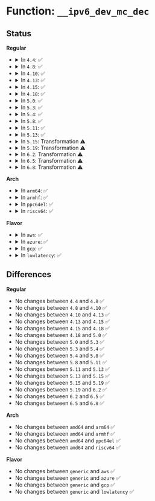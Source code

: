 # Function: <code>__ipv6_dev_mc_dec</code>

## Status
<b>Regular</b>
<ul>
<li>
<details>
<summary>In <code>4.4</code>: ✅</summary>

```c
int __ipv6_dev_mc_dec(struct inet6_dev *idev, const struct in6_addr *addr);
```

**Collision:** Unique Global

**Inline:** No

**Transformation:** False

**Instances:**

```
In net/ipv6/mcast.c (ffffffff817ec140)
Location: net/ipv6/mcast.c:909
Inline: False
Direct callers:
  - net/ipv6/mcast.c:ipv6_sock_mc_drop
  - net/ipv6/mcast.c:ipv6_sock_mc_close
  - net/ipv6/mcast.c:ipv6_dev_mc_dec
  - net/ipv6/mcast.c:ipv6_mc_destroy_dev
  - net/ipv6/mcast.c:ipv6_mc_destroy_dev
```
**Symbols:**

```
ffffffff817ec140-ffffffff817ec254: __ipv6_dev_mc_dec (STB_GLOBAL)
```
</details>
</li>
<li>
<details>
<summary>In <code>4.8</code>: ✅</summary>

```c
int __ipv6_dev_mc_dec(struct inet6_dev *idev, const struct in6_addr *addr);
```

**Collision:** Unique Global

**Inline:** No

**Transformation:** False

**Instances:**

```
In net/ipv6/mcast.c (ffffffff8185a9a0)
Location: net/ipv6/mcast.c:909
Inline: False
Direct callers:
  - net/ipv6/mcast.c:ipv6_mc_destroy_dev
  - net/ipv6/mcast.c:ipv6_mc_destroy_dev
  - net/ipv6/mcast.c:ipv6_dev_mc_dec
  - net/ipv6/mcast.c:ipv6_sock_mc_close
  - net/ipv6/mcast.c:ipv6_sock_mc_drop
```
**Symbols:**

```
ffffffff8185a9a0-ffffffff8185aab4: __ipv6_dev_mc_dec (STB_GLOBAL)
```
</details>
</li>
<li>
<details>
<summary>In <code>4.10</code>: ✅</summary>

```c
int __ipv6_dev_mc_dec(struct inet6_dev *idev, const struct in6_addr *addr);
```

**Collision:** Unique Global

**Inline:** No

**Transformation:** False

**Instances:**

```
In net/ipv6/mcast.c (ffffffff8188c840)
Location: net/ipv6/mcast.c:922
Inline: False
Direct callers:
  - net/ipv6/mcast.c:ipv6_mc_destroy_dev
  - net/ipv6/mcast.c:ipv6_mc_destroy_dev
  - net/ipv6/mcast.c:ipv6_dev_mc_dec
  - net/ipv6/mcast.c:__ipv6_sock_mc_close
  - net/ipv6/mcast.c:ipv6_sock_mc_drop
```
**Symbols:**

```
ffffffff8188c840-ffffffff8188c95c: __ipv6_dev_mc_dec (STB_GLOBAL)
```
</details>
</li>
<li>
<details>
<summary>In <code>4.13</code>: ✅</summary>

```c
int __ipv6_dev_mc_dec(struct inet6_dev *idev, const struct in6_addr *addr);
```

**Collision:** Unique Global

**Inline:** No

**Transformation:** False

**Instances:**

```
In net/ipv6/mcast.c (ffffffff818b2f00)
Location: net/ipv6/mcast.c:922
Inline: False
Direct callers:
  - net/ipv6/mcast.c:ipv6_mc_destroy_dev
  - net/ipv6/mcast.c:ipv6_mc_destroy_dev
  - net/ipv6/mcast.c:ipv6_dev_mc_dec
  - net/ipv6/mcast.c:__ipv6_sock_mc_close
  - net/ipv6/mcast.c:ipv6_sock_mc_drop
```
**Symbols:**

```
ffffffff818b2f00-ffffffff818b301e: __ipv6_dev_mc_dec (STB_GLOBAL)
```
</details>
</li>
<li>
<details>
<summary>In <code>4.15</code>: ✅</summary>

```c
int __ipv6_dev_mc_dec(struct inet6_dev *idev, const struct in6_addr *addr);
```

**Collision:** Unique Global

**Inline:** No

**Transformation:** False

**Instances:**

```
In net/ipv6/mcast.c (ffffffff81935c80)
Location: net/ipv6/mcast.c:922
Inline: False
Direct callers:
  - net/ipv6/mcast.c:ipv6_mc_destroy_dev
  - net/ipv6/mcast.c:ipv6_mc_destroy_dev
  - net/ipv6/mcast.c:ipv6_dev_mc_dec
  - net/ipv6/mcast.c:__ipv6_sock_mc_close
  - net/ipv6/mcast.c:ipv6_sock_mc_drop
```
**Symbols:**

```
ffffffff81935c80-ffffffff81935d9e: __ipv6_dev_mc_dec (STB_GLOBAL)
```
</details>
</li>
<li>
<details>
<summary>In <code>4.18</code>: ✅</summary>

```c
int __ipv6_dev_mc_dec(struct inet6_dev *idev, const struct in6_addr *addr);
```

**Collision:** Unique Global

**Inline:** No

**Transformation:** False

**Instances:**

```
In net/ipv6/mcast.c (ffffffff8198e9a0)
Location: net/ipv6/mcast.c:947
Inline: False
Direct callers:
  - net/ipv6/mcast.c:ipv6_mc_destroy_dev
  - net/ipv6/mcast.c:ipv6_mc_destroy_dev
  - net/ipv6/mcast.c:ipv6_dev_mc_dec
  - net/ipv6/mcast.c:__ipv6_sock_mc_close
  - net/ipv6/mcast.c:ipv6_sock_mc_drop
```
**Symbols:**

```
ffffffff8198e9a0-ffffffff8198eacd: __ipv6_dev_mc_dec (STB_GLOBAL)
```
</details>
</li>
<li>
<details>
<summary>In <code>5.0</code>: ✅</summary>

```c
int __ipv6_dev_mc_dec(struct inet6_dev *idev, const struct in6_addr *addr);
```

**Collision:** Unique Global

**Inline:** No

**Transformation:** False

**Instances:**

```
In net/ipv6/mcast.c (ffffffff819c5260)
Location: net/ipv6/mcast.c:947
Inline: False
Direct callers:
  - net/ipv6/mcast.c:ipv6_mc_destroy_dev
  - net/ipv6/mcast.c:ipv6_mc_destroy_dev
  - net/ipv6/mcast.c:ipv6_dev_mc_dec
  - net/ipv6/mcast.c:__ipv6_sock_mc_close
  - net/ipv6/mcast.c:ipv6_sock_mc_drop
```
**Symbols:**

```
ffffffff819c5260-ffffffff819c538d: __ipv6_dev_mc_dec (STB_GLOBAL)
```
</details>
</li>
<li>
<details>
<summary>In <code>5.3</code>: ✅</summary>

```c
int __ipv6_dev_mc_dec(struct inet6_dev *idev, const struct in6_addr *addr);
```

**Collision:** Unique Global

**Inline:** No

**Transformation:** False

**Instances:**

```
In net/ipv6/mcast.c (ffffffff81a340b0)
Location: net/ipv6/mcast.c:945
Inline: False
Direct callers:
  - net/ipv6/mcast.c:ipv6_mc_destroy_dev
  - net/ipv6/mcast.c:ipv6_mc_destroy_dev
  - net/ipv6/mcast.c:ipv6_dev_mc_dec
  - net/ipv6/mcast.c:__ipv6_sock_mc_close
  - net/ipv6/mcast.c:ipv6_sock_mc_drop
```
**Symbols:**

```
ffffffff81a340b0-ffffffff81a341c8: __ipv6_dev_mc_dec (STB_GLOBAL)
```
</details>
</li>
<li>
<details>
<summary>In <code>5.4</code>: ✅</summary>

```c
int __ipv6_dev_mc_dec(struct inet6_dev *idev, const struct in6_addr *addr);
```

**Collision:** Unique Global

**Inline:** No

**Transformation:** False

**Instances:**

```
In net/ipv6/mcast.c (ffffffff81a6ac00)
Location: net/ipv6/mcast.c:945
Inline: False
Direct callers:
  - net/ipv6/mcast.c:ipv6_mc_destroy_dev
  - net/ipv6/mcast.c:ipv6_mc_destroy_dev
  - net/ipv6/mcast.c:ipv6_dev_mc_dec
  - net/ipv6/mcast.c:__ipv6_sock_mc_close
  - net/ipv6/mcast.c:ipv6_sock_mc_drop
```
**Symbols:**

```
ffffffff81a6ac00-ffffffff81a6ad18: __ipv6_dev_mc_dec (STB_GLOBAL)
```
</details>
</li>
<li>
<details>
<summary>In <code>5.8</code>: ✅</summary>

```c
int __ipv6_dev_mc_dec(struct inet6_dev *idev, const struct in6_addr *addr);
```

**Collision:** Unique Global

**Inline:** No

**Transformation:** False

**Instances:**

```
In net/ipv6/mcast.c (ffffffff81b63ad0)
Location: net/ipv6/mcast.c:942
Inline: False
Direct callers:
  - net/ipv6/mcast.c:ipv6_mc_destroy_dev
  - net/ipv6/mcast.c:ipv6_mc_destroy_dev
  - net/ipv6/mcast.c:ipv6_dev_mc_dec
  - net/ipv6/mcast.c:__ipv6_sock_mc_close
  - net/ipv6/mcast.c:ipv6_sock_mc_drop
```
**Symbols:**

```
ffffffff81b63ad0-ffffffff81b63c4c: __ipv6_dev_mc_dec (STB_GLOBAL)
```
</details>
</li>
<li>
<details>
<summary>In <code>5.11</code>: ✅</summary>

```c
int __ipv6_dev_mc_dec(struct inet6_dev *idev, const struct in6_addr *addr);
```

**Collision:** Unique Global

**Inline:** No

**Transformation:** False

**Instances:**

```
In net/ipv6/mcast.c (ffffffff81b722a0)
Location: net/ipv6/mcast.c:942
Inline: False
Direct callers:
  - net/ipv6/mcast.c:ipv6_mc_destroy_dev
  - net/ipv6/mcast.c:ipv6_mc_destroy_dev
  - net/ipv6/mcast.c:ipv6_dev_mc_dec
  - net/ipv6/mcast.c:__ipv6_sock_mc_close
  - net/ipv6/mcast.c:ipv6_sock_mc_drop
```
**Symbols:**

```
ffffffff81b722a0-ffffffff81b7241c: __ipv6_dev_mc_dec (STB_GLOBAL)
```
</details>
</li>
<li>
<details>
<summary>In <code>5.13</code>: ✅</summary>

```c
int __ipv6_dev_mc_dec(struct inet6_dev *idev, const struct in6_addr *addr);
```

**Collision:** Unique Global

**Inline:** No

**Transformation:** False

**Instances:**

```
In net/ipv6/mcast.c (ffffffff81b60f80)
Location: net/ipv6/mcast.c:959
Inline: False
Direct callers:
  - net/ipv6/addrconf.c:__ipv6_ifa_notify
  - net/ipv6/mcast.c:ipv6_mc_destroy_dev
  - net/ipv6/mcast.c:ipv6_mc_destroy_dev
  - net/ipv6/mcast.c:ipv6_dev_mc_dec
  - net/ipv6/mcast.c:__ipv6_sock_mc_close
  - net/ipv6/mcast.c:ipv6_sock_mc_drop
```
**Symbols:**

```
ffffffff81b60f80-ffffffff81b61116: __ipv6_dev_mc_dec (STB_GLOBAL)
```
</details>
</li>
<li>
<details>
<summary>In <code>5.15</code>: Transformation ⚠️</summary>

```c
int __ipv6_dev_mc_dec(struct inet6_dev *idev, const struct in6_addr *addr);
```

**Collision:** Unique Global

**Inline:** No

**Transformation:** True

**Instances:**

```
In net/ipv6/mcast.c (0)
Location: net/ipv6/mcast.c:964
Inline: False
Direct callers:
  - net/ipv6/addrconf.c:__ipv6_ifa_notify
  - net/ipv6/mcast.c:ipv6_mc_destroy_dev
  - net/ipv6/mcast.c:ipv6_mc_destroy_dev
  - net/ipv6/mcast.c:ipv6_dev_mc_dec
  - net/ipv6/mcast.c:__ipv6_sock_mc_close
  - net/ipv6/mcast.c:ipv6_sock_mc_drop
```
**Symbols:**

```
ffffffff81d40ab6-ffffffff81d40acb: __ipv6_dev_mc_dec.cold (STB_LOCAL)
ffffffff81c28970-ffffffff81c28b15: __ipv6_dev_mc_dec (STB_GLOBAL)
```
</details>
</li>
<li>
<details>
<summary>In <code>5.19</code>: Transformation ⚠️</summary>

```c
int __ipv6_dev_mc_dec(struct inet6_dev *idev, const struct in6_addr *addr);
```

**Collision:** Unique Global

**Inline:** No

**Transformation:** True

**Instances:**

```
In net/ipv6/mcast.c (0)
Location: net/ipv6/mcast.c:964
Inline: False
Direct callers:
  - net/ipv6/addrconf.c:__ipv6_ifa_notify
  - net/ipv6/mcast.c:ipv6_mc_destroy_dev
  - net/ipv6/mcast.c:ipv6_mc_destroy_dev
  - net/ipv6/mcast.c:ipv6_dev_mc_dec
  - net/ipv6/mcast.c:__ipv6_sock_mc_close
  - net/ipv6/mcast.c:ipv6_sock_mc_drop
```
**Symbols:**

```
ffffffff81f0d4a0-ffffffff81f0d4b5: __ipv6_dev_mc_dec.cold (STB_LOCAL)
ffffffff81dc5d20-ffffffff81dc5eaa: __ipv6_dev_mc_dec (STB_GLOBAL)
```
</details>
</li>
<li>
<details>
<summary>In <code>6.2</code>: Transformation ⚠️</summary>

```c
int __ipv6_dev_mc_dec(struct inet6_dev *idev, const struct in6_addr *addr);
```

**Collision:** Unique Global

**Inline:** No

**Transformation:** True

**Instances:**

```
In net/ipv6/mcast.c (0)
Location: net/ipv6/mcast.c:964
Inline: False
Direct callers:
  - net/ipv6/addrconf.c:__ipv6_ifa_notify
  - net/ipv6/mcast.c:ipv6_mc_destroy_dev
  - net/ipv6/mcast.c:ipv6_mc_destroy_dev
  - net/ipv6/mcast.c:ipv6_dev_mc_dec
  - net/ipv6/mcast.c:__ipv6_sock_mc_close
  - net/ipv6/mcast.c:ipv6_sock_mc_drop
```
**Symbols:**

```
ffffffff820b48ce-ffffffff820b48e3: __ipv6_dev_mc_dec.cold (STB_LOCAL)
ffffffff81f96910-ffffffff81f96a9a: __ipv6_dev_mc_dec (STB_GLOBAL)
```
</details>
</li>
<li>
<details>
<summary>In <code>6.5</code>: Transformation ⚠️</summary>

```c
int __ipv6_dev_mc_dec(struct inet6_dev *idev, const struct in6_addr *addr);
```

**Collision:** Unique Global

**Inline:** No

**Transformation:** True

**Instances:**

```
In net/ipv6/mcast.c (0)
Location: net/ipv6/mcast.c:964
Inline: False
Direct callers:
  - net/ipv6/addrconf.c:__ipv6_ifa_notify
  - net/ipv6/mcast.c:ipv6_mc_destroy_dev
  - net/ipv6/mcast.c:ipv6_mc_destroy_dev
  - net/ipv6/mcast.c:ipv6_dev_mc_dec
  - net/ipv6/mcast.c:__ipv6_sock_mc_close
  - net/ipv6/mcast.c:ipv6_sock_mc_drop
```
**Symbols:**

```
ffffffff82135910-ffffffff82135925: __ipv6_dev_mc_dec.cold (STB_LOCAL)
ffffffff81ff72f0-ffffffff81ff7470: __ipv6_dev_mc_dec (STB_GLOBAL)
```
</details>
</li>
<li>
<details>
<summary>In <code>6.8</code>: Transformation ⚠️</summary>

```c
int __ipv6_dev_mc_dec(struct inet6_dev *idev, const struct in6_addr *addr);
```

**Collision:** Unique Global

**Inline:** No

**Transformation:** True

**Instances:**

```
In net/ipv6/mcast.c (0)
Location: net/ipv6/mcast.c:964
Inline: False
Direct callers:
  - net/ipv6/addrconf.c:__ipv6_ifa_notify
  - net/ipv6/mcast.c:ipv6_mc_destroy_dev
  - net/ipv6/mcast.c:ipv6_mc_destroy_dev
  - net/ipv6/mcast.c:ipv6_dev_mc_dec
  - net/ipv6/mcast.c:__ipv6_sock_mc_close
  - net/ipv6/mcast.c:ipv6_sock_mc_drop
```
**Symbols:**

```
ffffffff8221741d-ffffffff82217432: __ipv6_dev_mc_dec.cold (STB_LOCAL)
ffffffff820c4f40-ffffffff820c50c0: __ipv6_dev_mc_dec (STB_GLOBAL)
```
</details>
</li>
</ul>
<b>Arch</b>
<ul>
<li>
<details>
<summary>In <code>arm64</code>: ✅</summary>

```c
int __ipv6_dev_mc_dec(struct inet6_dev *idev, const struct in6_addr *addr);
```

**Collision:** Unique Global

**Inline:** No

**Transformation:** False

**Instances:**

```
In net/ipv6/mcast.c (ffff800010d32348)
Location: net/ipv6/mcast.c:945
Inline: False
Direct callers:
  - net/ipv6/mcast.c:ipv6_mc_destroy_dev
  - net/ipv6/mcast.c:ipv6_mc_destroy_dev
  - net/ipv6/mcast.c:ipv6_dev_mc_dec
  - net/ipv6/mcast.c:__ipv6_sock_mc_close
  - net/ipv6/mcast.c:ipv6_sock_mc_drop
```
**Symbols:**

```
ffff800010d32348-ffff800010d324f4: __ipv6_dev_mc_dec (STB_GLOBAL)
```
</details>
</li>
<li>
<details>
<summary>In <code>armhf</code>: ✅</summary>

```c
int __ipv6_dev_mc_dec(struct inet6_dev *idev, const struct in6_addr *addr);
```

**Collision:** Unique Global

**Inline:** No

**Transformation:** False

**Instances:**

```
In net/ipv6/mcast.c (c0e3516c)
Location: net/ipv6/mcast.c:945
Inline: False
Direct callers:
  - net/ipv6/mcast.c:ipv6_mc_destroy_dev
  - net/ipv6/mcast.c:ipv6_mc_destroy_dev
  - net/ipv6/mcast.c:ipv6_dev_mc_dec
  - net/ipv6/mcast.c:__ipv6_sock_mc_close
  - net/ipv6/mcast.c:ipv6_sock_mc_drop
```
**Symbols:**

```
c0e3516c-c0e352b8: __ipv6_dev_mc_dec (STB_GLOBAL)
```
</details>
</li>
<li>
<details>
<summary>In <code>ppc64el</code>: ✅</summary>

```c
int __ipv6_dev_mc_dec(struct inet6_dev *idev, const struct in6_addr *addr);
```

**Collision:** Unique Global

**Inline:** No

**Transformation:** False

**Instances:**

```
In net/ipv6/mcast.c (c000000000e645f0)
Location: net/ipv6/mcast.c:945
Inline: False
Direct callers:
  - net/ipv6/mcast.c:ipv6_mc_destroy_dev
  - net/ipv6/mcast.c:ipv6_mc_destroy_dev
  - net/ipv6/mcast.c:ipv6_dev_mc_dec
  - net/ipv6/mcast.c:__ipv6_sock_mc_close
  - net/ipv6/mcast.c:ipv6_sock_mc_drop
```
**Symbols:**

```
c000000000e645f0-c000000000e64790: __ipv6_dev_mc_dec (STB_GLOBAL)
```
</details>
</li>
<li>
<details>
<summary>In <code>riscv64</code>: ✅</summary>

```c
int __ipv6_dev_mc_dec(struct inet6_dev *idev, const struct in6_addr *addr);
```

**Collision:** Unique Global

**Inline:** No

**Transformation:** False

**Instances:**

```
In net/ipv6/mcast.c (ffffffe000870a3c)
Location: net/ipv6/mcast.c:945
Inline: False
Direct callers:
  - net/ipv6/mcast.c:ipv6_mc_destroy_dev
  - net/ipv6/mcast.c:ipv6_mc_destroy_dev
  - net/ipv6/mcast.c:ipv6_dev_mc_dec
  - net/ipv6/mcast.c:__ipv6_sock_mc_close
  - net/ipv6/mcast.c:ipv6_sock_mc_drop
```
**Symbols:**

```
ffffffe000870a3c-ffffffe000870b66: __ipv6_dev_mc_dec (STB_GLOBAL)
```
</details>
</li>
</ul>
<b>Flavor</b>
<ul>
<li>
<details>
<summary>In <code>aws</code>: ✅</summary>

```c
int __ipv6_dev_mc_dec(struct inet6_dev *idev, const struct in6_addr *addr);
```

**Collision:** Unique Global

**Inline:** No

**Transformation:** False

**Instances:**

```
In net/ipv6/mcast.c (ffffffff81a0a290)
Location: net/ipv6/mcast.c:945
Inline: False
Direct callers:
  - net/ipv6/mcast.c:ipv6_mc_destroy_dev
  - net/ipv6/mcast.c:ipv6_mc_destroy_dev
  - net/ipv6/mcast.c:ipv6_dev_mc_dec
  - net/ipv6/mcast.c:__ipv6_sock_mc_close
  - net/ipv6/mcast.c:ipv6_sock_mc_drop
```
**Symbols:**

```
ffffffff81a0a290-ffffffff81a0a3a8: __ipv6_dev_mc_dec (STB_GLOBAL)
```
</details>
</li>
<li>
<details>
<summary>In <code>azure</code>: ✅</summary>

```c
int __ipv6_dev_mc_dec(struct inet6_dev *idev, const struct in6_addr *addr);
```

**Collision:** Unique Global

**Inline:** No

**Transformation:** False

**Instances:**

```
In net/ipv6/mcast.c (ffffffff819c7050)
Location: net/ipv6/mcast.c:945
Inline: False
Direct callers:
  - net/ipv6/mcast.c:ipv6_mc_destroy_dev
  - net/ipv6/mcast.c:ipv6_mc_destroy_dev
  - net/ipv6/mcast.c:ipv6_dev_mc_dec
  - net/ipv6/mcast.c:__ipv6_sock_mc_close
  - net/ipv6/mcast.c:ipv6_sock_mc_drop
```
**Symbols:**

```
ffffffff819c7050-ffffffff819c7168: __ipv6_dev_mc_dec (STB_GLOBAL)
```
</details>
</li>
<li>
<details>
<summary>In <code>gcp</code>: ✅</summary>

```c
int __ipv6_dev_mc_dec(struct inet6_dev *idev, const struct in6_addr *addr);
```

**Collision:** Unique Global

**Inline:** No

**Transformation:** False

**Instances:**

```
In net/ipv6/mcast.c (ffffffff81a74d10)
Location: net/ipv6/mcast.c:945
Inline: False
Direct callers:
  - net/ipv6/mcast.c:ipv6_mc_destroy_dev
  - net/ipv6/mcast.c:ipv6_mc_destroy_dev
  - net/ipv6/mcast.c:ipv6_dev_mc_dec
  - net/ipv6/mcast.c:__ipv6_sock_mc_close
  - net/ipv6/mcast.c:ipv6_sock_mc_drop
```
**Symbols:**

```
ffffffff81a74d10-ffffffff81a74e28: __ipv6_dev_mc_dec (STB_GLOBAL)
```
</details>
</li>
<li>
<details>
<summary>In <code>lowlatency</code>: ✅</summary>

```c
int __ipv6_dev_mc_dec(struct inet6_dev *idev, const struct in6_addr *addr);
```

**Collision:** Unique Global

**Inline:** No

**Transformation:** False

**Instances:**

```
In net/ipv6/mcast.c (ffffffff81a81400)
Location: net/ipv6/mcast.c:945
Inline: False
Direct callers:
  - net/ipv6/mcast.c:ipv6_mc_destroy_dev
  - net/ipv6/mcast.c:ipv6_mc_destroy_dev
  - net/ipv6/mcast.c:ipv6_dev_mc_dec
  - net/ipv6/mcast.c:__ipv6_sock_mc_close
  - net/ipv6/mcast.c:ipv6_sock_mc_drop
```
**Symbols:**

```
ffffffff81a81400-ffffffff81a81518: __ipv6_dev_mc_dec (STB_GLOBAL)
```
</details>
</li>
</ul>

## Differences
<b>Regular</b>
<ul>
<li>
No changes between <code>4.4</code> and <code>4.8</code> ✅
</li>
<li>
No changes between <code>4.8</code> and <code>4.10</code> ✅
</li>
<li>
No changes between <code>4.10</code> and <code>4.13</code> ✅
</li>
<li>
No changes between <code>4.13</code> and <code>4.15</code> ✅
</li>
<li>
No changes between <code>4.15</code> and <code>4.18</code> ✅
</li>
<li>
No changes between <code>4.18</code> and <code>5.0</code> ✅
</li>
<li>
No changes between <code>5.0</code> and <code>5.3</code> ✅
</li>
<li>
No changes between <code>5.3</code> and <code>5.4</code> ✅
</li>
<li>
No changes between <code>5.4</code> and <code>5.8</code> ✅
</li>
<li>
No changes between <code>5.8</code> and <code>5.11</code> ✅
</li>
<li>
No changes between <code>5.11</code> and <code>5.13</code> ✅
</li>
<li>
No changes between <code>5.13</code> and <code>5.15</code> ✅
</li>
<li>
No changes between <code>5.15</code> and <code>5.19</code> ✅
</li>
<li>
No changes between <code>5.19</code> and <code>6.2</code> ✅
</li>
<li>
No changes between <code>6.2</code> and <code>6.5</code> ✅
</li>
<li>
No changes between <code>6.5</code> and <code>6.8</code> ✅
</li>
</ul>
<b>Arch</b>
<ul>
<li>
No changes between <code>amd64</code> and <code>arm64</code> ✅
</li>
<li>
No changes between <code>amd64</code> and <code>armhf</code> ✅
</li>
<li>
No changes between <code>amd64</code> and <code>ppc64el</code> ✅
</li>
<li>
No changes between <code>amd64</code> and <code>riscv64</code> ✅
</li>
</ul>
<b>Flavor</b>
<ul>
<li>
No changes between <code>generic</code> and <code>aws</code> ✅
</li>
<li>
No changes between <code>generic</code> and <code>azure</code> ✅
</li>
<li>
No changes between <code>generic</code> and <code>gcp</code> ✅
</li>
<li>
No changes between <code>generic</code> and <code>lowlatency</code> ✅
</li>
</ul>
